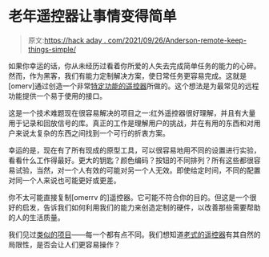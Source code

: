 # 老年遥控器让事情变得简单

> 原文:[https://hack aday . com/2021/09/26/Anderson-remote-keep-things-simple/](https://hackaday.com/2021/09/26/elderly-remote-keeps-things-simple/)

如果你幸运的话，你从未经历过看着你所爱的人失去完成简单任务的能力的心碎。然而，作为黑客，我们有能力定制解决方案，使日常任务更容易完成。这就是[omerv]通过创造一个非常[特定功能的遥控器](https://www.instructables.com/Sababox-Elderly-Friendly-Remote-Control/)所做的。这个想法是为最常见的远程功能提供一个易于使用的接口。

这是一个技术难题现在很容易解决的项目之一:红外遥控器很好理解，并且有大量用于记录和回放信号的库。真正的工作是理解用户的挑战，并在有用的东西和对用户来说太复杂的东西之间找到一个可行的折衷方案。

幸运的是，现在有了所有现成的原型工具，可以很容易地用不同的设置进行实验，看看什么工作得最好。更大的钥匙？颜色编码？按钮的不同排列？所有这些都很容易试验，当然，对一个人有效的可能对另一个人无效。即使给定时间，不同的配置对同一个人来说也可能更好或更差。

你不太可能直接复制[omerrv 的]遥控器。它可能不符合你的目的。但这是一个很好的启发，告诉我们如何利用我们的能力来创造定制的硬件，以改善那些需要帮助的人的生活质量。

我们见过[类似的项目](https://hackaday.com/2015/10/04/just-dont-call-it-an-old-remote/)——每一个都有点不同。我们想知道[老式的遥控器](https://hackaday.com/2012/05/25/retrotechtacular-7-function-remote-control-color-television/)有其自然的局限性，是否会让人们更容易操作？
